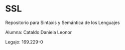 # SSL
Repositorio para Sintaxis y Semántica de los Lenguajes

Alumna: Cataldo Daniela Leonor 

Legajo: 169.229-0

